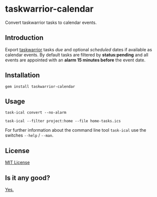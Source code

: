 # taskwarrior-calendar

Convert taskwarrior tasks to calendar events.

## Introduction

Export [taskwarrior](https://taskwarrior.org) tasks *due* and optional
*scheduled* dates if available as calendar events.
By default tasks are filtered by **status:pending** and all events are appointed
with an **alarm 15 minutes before** the event date.

## Installation

    gem install taskwarrior-calendar

## Usage

    task-ical convert --no-alarm

    task-ical --filter project:home --file home-tasks.ics

For further information about the command line tool `task-ical` use the
switches `--help` / `--man`.

## License

[MIT License](https://spdx.org/licenses/MIT.html)

## Is it any good?

[Yes.](https://news.ycombinator.com/item?id=3067434)
